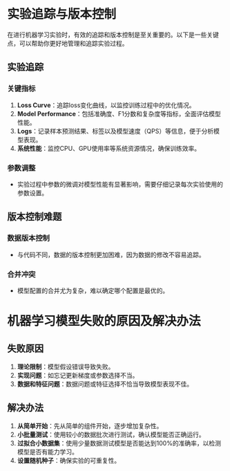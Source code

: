 

# 实验追踪与版本控制

在进行机器学习实验时，有效的追踪和版本控制是至关重要的。以下是一些关键点，可以帮助你更好地管理和追踪实验过程。

## 实验追踪

### 关键指标

1. **Loss Curve**：追踪loss变化曲线，以监控训练过程中的优化情况。
2. **Model Performance**：包括准确度、F1分数和复杂度等指标，全面评估模型性能。
3. **Logs**：记录样本预测结果、标签以及模型速度（QPS）等信息，便于分析模型表现。
4. **系统性能**：监控CPU、GPU使用率等系统资源情况，确保训练效率。

### 参数调整

- 实验过程中参数的微调对模型性能有显著影响，需要仔细记录每次实验使用的参数设置。

## 版本控制难题

### 数据版本控制

- 与代码不同，数据的版本控制更加困难，因为数据的修改不容易追踪。

### 合并冲突

- 模型配置的合并尤为复杂，难以确定哪个配置是最优的。

# 机器学习模型失败的原因及解决办法

## 失败原因

1. **理论限制**：模型假设错误导致失败。
2. **实现问题**：如忘记更新梯度或参数选择不当。
3. **数据和特征问题**：数据问题或特征选择不恰当导致模型表现不佳。

## 解决办法

1. **从简单开始**：先从简单的组件开始，逐步增加复杂性。
2. **小批量测试**：使用较小的数据批次进行测试，确认模型能否正确运行。
3. **过拟合小数据集**：使用少量数据测试模型是否能达到100%的准确率，以检测模型是否有能力学习。
4. **设置随机种子**：确保实验的可重复性。

